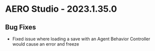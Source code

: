 # AERO Studio - 2023.1.35.0

## Bug Fixes

- Fixed issue where loading a save with an Agent Behavior Controller would cause an error and freeze
